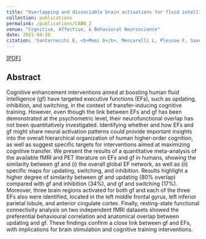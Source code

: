 ```yaml
---
title: "Overlapping and dissociable brain activations for fluid intelligence and executive functions"
collection: publications
permalink: /publications/CABN_2
venue: "Cognitive, Affective, & Behavioral Neuroscience"
date: 2021-04-26
citation: 'Santarnecchi E, <b>Momi D</b>, Mencarelli L, Plessow F, Saxena S, Rossi S, Rossi A, Pascual-Leone A <b>Cognitive, Affective, & Behavioral Neuroscience 2021.</b>'
---
```


[[PDF]](https://link.springer.com/article/10.3758%2Fs13415-021-00870-4)

## Abstract
Cognitive enhancement interventions aimed at boosting human fluid intelligence (gf) have targeted executive functions (EFs), such as updating, inhibition, and switching, in the context of transfer-inducing cognitive training. However, even though the link between EFs and gf has been demonstrated at the psychometric level, their neurofunctional overlap has not been quantitatively investigated. Identifying whether and how EFs and gf might share neural activation patterns could provide important insights into the overall hierarchical organization of human higher-order cognition, as well as suggest specific targets for interventions aimed at maximizing cognitive transfer. We present the results of a quantitative meta-analysis of the available fMRI and PET literature on EFs and gf in humans, showing the similarity between gf and (i) the overall global EF network, as well as (ii) specific maps for updating, switching, and inhibition. Results highlight a higher degree of similarity between gf and updating (80% overlap) compared with gf and inhibition (34%), and gf and switching (17%). Moreover, three brain regions activated for both gf and each of the three EFs also were identified, located in the left middle frontal gyrus, left inferior parietal lobule, and anterior cingulate cortex. Finally, resting-state functional connectivity analysis on two independent fMRI datasets showed the preferential behavioural correlation and anatomical overlap between updating and gf. These findings confirm a close link between gf and EFs, with implications for brain stimulation and cognitive training interventions.
